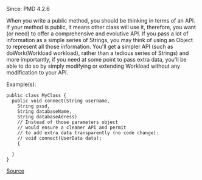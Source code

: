 Since: PMD 4.2.6

When you write a public method, you should be thinking in terms of an API. If your method is public, it means other class
will use it, therefore, you want (or need) to offer a comprehensive and evolutive API. If you pass a lot of information
as a simple series of Strings, you may think of using an Object to represent all those information. You'll get a simpler
API (such as doWork(Workload workload), rather than a tedious series of Strings) and more importantly, if you need at some
point to pass extra data, you'll be able to do so by simply modifying or extending Workload without any modification to
your API.

Example(s):
```
public class MyClass {
  public void connect(String username,
    String pssd,
    String databaseName,
    String databaseAdress)
    // Instead of those parameters object
    // would ensure a cleaner API and permit
    // to add extra data transparently (no code change):
    // void connect(UserData data);
    {

  }
}
```

[Source](https://pmd.github.io/pmd-5.6.1/pmd-java/rules/java/controversial.html#UseObjectForClearerAPI)
